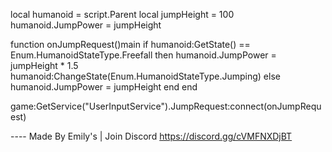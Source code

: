 local humanoid = script.Parent
local jumpHeight = 100
humanoid.JumpPower = jumpHeight

function onJumpRequest()main
  if humanoid:GetState() == Enum.HumanoidStateType.Freefall then
    humanoid.JumpPower = jumpHeight * 1.5
    humanoid:ChangeState(Enum.HumanoidStateType.Jumping)
  else
    humanoid.JumpPower = jumpHeight
  end
end

game:GetService("UserInputService").JumpRequest:connect(onJumpRequest)

---- Made By Emily's | Join Discord  https://discord.gg/cVMFNXDjBT
